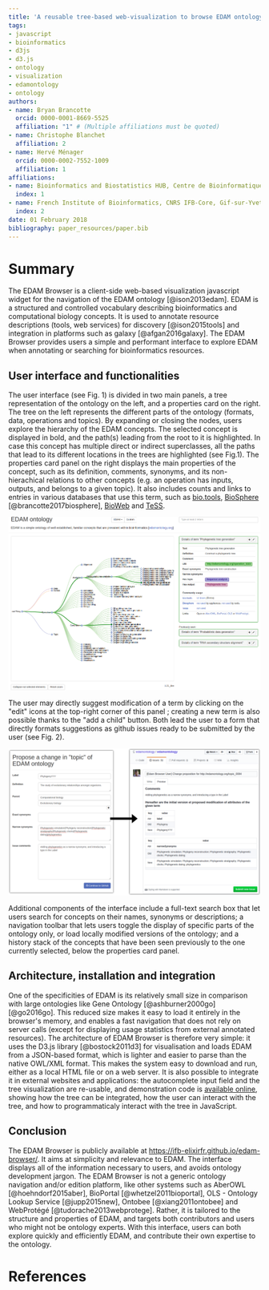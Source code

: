 ```yaml
---
title: 'A reusable tree-based web-visualization to browse EDAM ontology, and contribute to it.'
tags:
- javascript
- bioinformatics
- d3js
- d3.js
- ontology
- visualization
- edamontology
- ontology
authors:
- name: Bryan Brancotte
  orcid: 0000-0001-8669-5525
  affiliation: "1" # (Multiple affiliations must be quoted)
- name: Christophe Blanchet
  affiliation: 2
- name: Hervé Ménager
  orcid: 0000-0002-7552-1009
  affiliation: 1
affiliations:
- name: Bioinformatics and Biostatistics HUB, Centre de Bioinformatique, Biostatistique et Biologie Intégrative (C3BI, USR 3756 Institut Pasteur CNRS), Paris, France
  index: 1
- name: French Institute of Bioinformatics, CNRS IFB-Core, Gif-sur-Yvette, France
  index: 2
date: 01 February 2018
bibliography: paper_resources/paper.bib
---
```


# Summary

The EDAM Browser is a client-side web-based visualization javascript widget for the navigation of the EDAM ontology [@ison2013edam]. EDAM is a structured and controlled vocabulary describing bioinformatics and computational biology concepts. It is used to annotate resource descriptions (tools, web services) for discovery [@ison2015tools] and integration in platforms such as galaxy [@afgan2016galaxy]. The EDAM Browser provides users a simple and performant interface to explore EDAM when annotating or searching for bioinformatics resources.

## User interface and functionalities

The user interface (see Fig. 1) is divided in two main panels, a tree representation of the ontology on the left, and a properties card on the right. The tree on the left represents the different parts of the ontology (formats, data, operations and topics). By expanding or closing the nodes, users explore the hierarchy of the EDAM concepts. The selected concept is displayed in bold, and the path(s) leading from the root to it is highlighted. In case this concept has multiple direct or indirect superclasses, all the paths that lead to its different locations in the trees are highlighted (see Fig.1). The properties card panel on the right displays the main properties of the concept, such as its definition, comments, synonyms, and its non-hierachical relations to other concepts (e.g. an operation has inputs, outputs, and belongs to a given topic). It also includes counts and links to entries in various databases that use this term, such as [bio.tools](https://bio.tools), [BioSphere](https://biosphere.france-bioinformatique.fr/catalogue/) [@brancotte2017biosphere], [BioWeb](http://bioweb.pasteur.fr) and [TeSS](https://tess.elixir-europe.org). 

![EDAM Browser main interface with a concept that have two parents, and relations with others concepts](paper_resources/phylogenetic_tree_generation_with_details.png)

The user may directly suggest modification of a term by clicking on the "edit" icons at the top-right corner of this panel ;  creating a new term is also possible thanks to the "add a child" button. Both lead the user to a form that directly formats suggestions as github issues ready to be submitted by the user (see Fig. 2).

![The edition form and the issue created](paper_resources/edition_form_to_github_issue.png)

Additional components of the interface include a full-text search box that let users search for concepts on their names, synonyms or descriptions; a navigation toolbar that lets users toggle the display of specific parts of the ontology only, or load locally modified versions of the ontology; and a history stack of the concepts that have been seen previously to the one currently selected, below the properties card panel.

## Architecture, installation and integration

One of the specificities of EDAM is its relatively small size in comparison with large ontologies like Gene Ontology [@ashburner2000go][@go2016go]. This reduced size makes it easy to load it entirely in the browser's memory, and enables a fast navigation that does not rely on server calls (except for displaying usage statistics from external annotated resources). The architecture of EDAM Browser is therefore very simple: it uses the D3.js library [@bostock2011d3] for visualisation and loads EDAM from a JSON-based format, which is lighter and easier to parse than the native OWL/XML format. This makes the system easy to download and run, either as a local HTML file or on a web server. It is also possible to integrate it in external websites and applications: the autocomplete input field and the tree visualization are re-usable, and demonstration code is [available online](https://ifb-elixirfr.github.io/edam-browser/demo.html), showing how the tree can be integrated, how the user can interact with the tree, and how to programmaticaly interact with the tree in JavaScript.

## Conclusion

The EDAM Browser is publicly available at https://ifb-elixirfr.github.io/edam-browser/. It aims at simplicity and relevance to EDAM. The interface displays all of the information necessary to users, and avoids ontology development jargon. The EDAM Browser is not a generic ontology navigation and/or edition platform, like other systems such as AberOWL [@hoehndorf2015aber], BioPortal [@whetzel2011bioportal], OLS - Ontology Lookup Service [@jupp2015new], Ontobee [@xiang2011ontobee] and WebProt&eacute;g&eacute; [@tudorache2013webprotege]. Rather, it is tailored to the structure and properties of EDAM, and targets both contributors and users who might not be ontology experts. With this interface, users can both explore quickly and efficiently EDAM, and contribute their own expertise to the ontology. 

# References

